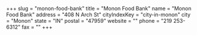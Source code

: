 +++
slug = "monon-food-bank"
title = "Monon Food Bank"
name = "Monon Food Bank"
address = "408 N Arch St"
cityIndexKey = "city-in-monon"
city = "Monon"
state = "IN"
postal = "47959"
website = ""
phone = "219 253-6312"
fax = ""
+++
